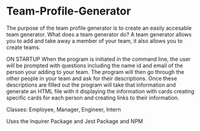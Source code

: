 # Team-Profile-Generator

The purpose of the team profile generator is to create an easily accesable team generator.
What does a team generator do? A team generator allows you to add and take away a member of your team, it also allows you to create teams. 

ON STARTUP
When the program is initiated in the command line, the user will be prompted with questions including the name id and email of the person your adding to your team. 
The program will then go through the other people in your team and ask for their descriptions. 
Once these descriptions are filled out the program will take that information and generate an HTML file with it displaying the information with cards creating specific cards for 
each person and creating links to their information. 


Classes: Employee, Manager, Engineer, Intern 

Uses the Inquirer Package and Jest Package and NPM

